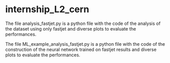 # internship_L2_cern

The file analysis_fastjet.py is a python file with the code of the analysis of the dataset using only fastjet and diverse plots  to evaluate the performances.

The file ML_example_analysis_fastjet.py is a python file with the code of the construction of the neural network trained on fastjet results and diverse plots to evaluate the performances.
